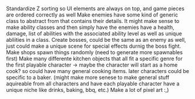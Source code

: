 Standardize Z sorting so UI elements are always on top, and game pieces are ordered correctly as well
Make enemies have some kind of generic class to abstract from that contains their details. It might make sense to make ability classes and then simply have the enemies have a health, damage, list of abilities with the associated ability level as well as unique abliities in a class.
Create bosses, could be the same as an enemy as well, just could make a unique scene for special effects durnig the boss fight.
Make shops spawn things randomly (need to generate more spawnables first)
Make many differente kitchen objects that all fit a specific genre for the first playable character -> maybe the character will start as a home cook? so could have many general cooking items. later characters could be specific to a baker. (might make more senese to make general stuff aquireable from all characters and have each playable character have a unique niche like drinks, baking, bbq, etc.)
Make a lot of pixel art :,)
